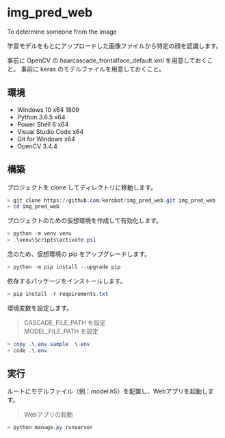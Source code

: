 # img_pred_web

To determine someone from the image

学習モデルをもとにアップロードした画像ファイルから特定の顔を認識します。

事前に OpenCV の haarcascade_frontalface_default.xml を用意しておくこと。
事前に keras のモデルファイルを用意しておくこと。

## 環境

* Windows 10 x64 1809
* Python 3.6.5 x64
* Power Shell 6 x64
* Visual Studio Code x64
* Git for Windows x64
* OpenCV 3.4.4

## 構築

プロジェクトを clone してディレクトリに移動します。

```powershell
> git clone https://github.com/kerobot/img_pred_web.git img_pred_web
> cd img_pred_web
```

プロジェクトのための仮想環境を作成して有効化します。

```powershell
> python -m venv venv
> .\venv\Scripts\activate.ps1
```

念のため、仮想環境の pip をアップグレードします。

```powershell
> python -m pip install --upgrade pip
```

依存するパッケージをインストールします。

```powershell
> pip install -r requirements.txt
```

環境変数を設定します。

> CASCADE_FILE_PATH を設定  
> MODEL_FILE_PATH を設定

```powershell
> copy .\.env.sample .\.env
> code .\.env
```

## 実行

ルートにモデルファイル（例：model.h5）を配置し、Webアプリを起動します。

> Webアプリの起動

```powershell
> python manage.py runserver
```
